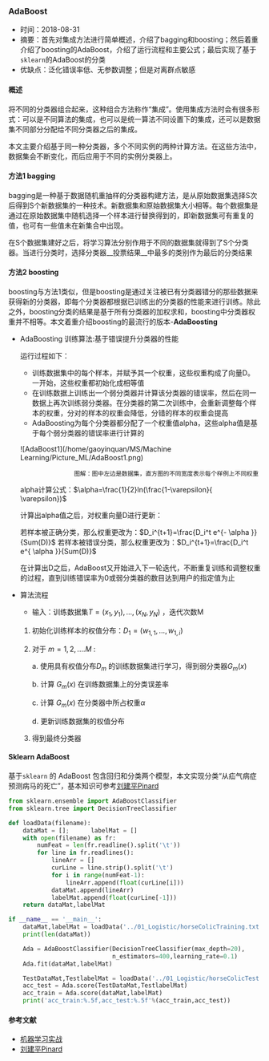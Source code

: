 ### AdaBoost

- 时间：2018-08-31
- 摘要：首先对集成方法进行简单概述，介绍了bagging和boosting；然后着重介绍了boosting的AdaBoost，介绍了运行流程和主要公式；最后实现了基于`sklearn`的AdaBoost的分类
- 优缺点：泛化错误率低、无参数调整；但是对离群点敏感

#### 概述

将不同的分类器组合起来，这种组合方法称作“集成”。使用集成方法时会有很多形式：可以是不同算法的集成，也可以是统一算法不同设置下的集成，还可以是数据集不同部分分配给不同分类器之后的集成。

本文主要介绍基于同一种分类器，多个不同实例的两种计算方法。在这些方法中，数据集会不断变化，而后应用于不同的实例分类器上。

#### 方法1 bagging

bagging是一种基于数据随机重抽样的分类器构建方法，是从原始数据集选择S次后得到S个新数据集的一种技术。新数据集和原始数据集大小相等。每个数据集是通过在原始数据集中随机选择一个样本进行替换得到的，即新数据集可有重复的值，也可有一些值未在新集合中出现。

在S个数据集建好之后，将学习算法分别作用于不同的数据集就得到了S个分类器。当进行分类时，选择分类器__投票结果__中最多的类别作为最后的分类结果

#### 方法2 boosting

boosting与方法1类似，但是boosting是通过关注被已有分类器错分的那些数据来获得新的分类器，即每个分类器都根据已训练出的分类器的性能来进行训练。除此之外，boosting分类的结果是基于所有分类器的加权求和，boosting中分类器权重并不相等。本文着重介绍boosting的最流行的版本-__AdaBoosting__ 

- AdaBoosting 训练算法:基于错误提升分类器的性能

  运行过程如下：

  - 训练数据集中的每个样本，并赋予其一个权重，这些权重构成了向量D。一开始，这些权重都初始化成相等值
  - 在训练数据上训练出一个弱分类器并计算该分类器的错误率，然后在同一数据上再次训练弱分类器。在分类器的第二次训练中，会重新调整每个样本的权重，分对的样本的权重会降低，分错的样本的权重会提高
  - AdaBoosting为每个分类器都分配了一个权重值alpha，这些alpha值是基于每个弱分类器的错误率进行计算的

  ![AdaBoost1](/home/gaoyinquan/MS/Machine Learning/Picture_ML/AdaBoost1.png)

                     图解：图中左边是数据集，直方图的不同宽度表示每个样例上不同权重

  alpha计算公式：$\alpha=\frac{1}{2}ln(\frac{1-\varepsilon}{ \varepsilon})$  

  计算出alpha值之后，对权重向量D进行更新：

  若样本被正确分类，那么权重更改为：$D_i^{t+1}=\frac{D_i^t e^{- \alpha }}{Sum(D)}$   若样本被错误分类，那么权重更改为：$D_i^{t+1}=\frac{D_i^t e^{ \alpha }}{Sum(D)}$ 

  在计算出D之后，AdaBoost又开始进入下一轮迭代，不断重复训练和调整权重的过程，直到训练错误率为0或弱分类器的数目达到用户的指定值为止

- 算法流程

  - 输入：训练数据集$T={(x_1,y_1),...,(x_N,y_N)}$ ，迭代次数M

  1. 初始化训练样本的权值分布：$D_1=(w_{1,1},...,w_{1,i})$ 

  2. 对于 $m=1,2,....M$ :

     a. 使用具有权值分布$D_m$ 的训练数据集进行学习，得到弱分类器$G_m(x)$ 

     b. 计算 $G_m(x)$ 在训练数据集上的分类误差率

     c. 计算 $G_m(x)$ 在分类器中所占权重$\alpha$ 

     d. 更新训练数据集的权值分布

  3. 得到最终分类器

#### Sklearn AdaBoost

基于`sklearn` 的 AdaBoost 包含回归和分类两个模型，本文实现分类“从疝气病症预测病马的死亡”，基本知识可参考[刘建平Pinard](https://www.cnblogs.com/pinard/p/6136914.html) 

```python
from sklearn.ensemble import AdaBoostClassifier
from sklearn.tree import DecisionTreeClassifier

def loadData(filename):
    dataMat = [];      labelMat = []
    with open(filename) as fr:
        numFeat = len(fr.readline().split('\t'))
        for line in fr.readlines():
            lineArr = []
            curLine = line.strip().split('\t')
            for i in range(numFeat-1):
                lineArr.append(float(curLine[i]))
            dataMat.append(lineArr)
            labelMat.append(float(curLine[-1]))
    return dataMat,labelMat

if __name__ == '__main__':
    dataMat,labelMat = loadData('../01_Logistic/horseColicTraining.txt')
    print(len(dataMat))

    Ada = AdaBoostClassifier(DecisionTreeClassifier(max_depth=20),
                             n_estimators=400,learning_rate=0.1)
    Ada.fit(dataMat,labelMat)

    TestDataMat,TestlabelMat = loadData('../01_Logistic/horseColicTest.txt')
    acc_test = Ada.score(TestDataMat,TestlabelMat)
    acc_train = Ada.score(dataMat,labelMat)
    print('acc_train:%.5f,acc_test:%.5f'%(acc_train,acc_test))
```

#### 参考文献

- [机器学习实战](https://www.amazon.cn/gp/search?index=books&keywords=%E6%9C%BA%E5%99%A8%E5%AD%A6%E4%B9%A0%E5%AE%9E%E6%88%98&tag=readfreeme-23) 
- [刘建平Pinard](https://www.cnblogs.com/pinard/p/6136914.html) 







   

